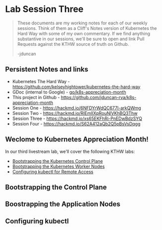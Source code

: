 # Lab Session Three

> These documents are my working notes for each of our weekly sessions. Think of them as a Cliff's Notes version of Kubernetes the Hard Way with some of my own commentary. If we find anything substantive in our sessions, we'll be sure to open and link Pull Requests against the KTHW source of truth on Github.
>
> -jduncan

## Persistent Notes and links

* Kubernetes The Hard Way - https://github.com/kelseyhightower/kubernetes-the-hard-way
* GDoc (internal to Google) - [go/k8s-appreciation-month](go/k8s-appreciation-month)
* This project in Github - https://github.com/jduncan-rva/k8s-appreciation-month
* Session One - https://hackmd.io/6NFDYrWdQC677I-arkQWmg
* Session Two - https://hackmd.io/RIEmIlXpRouNlVKhBQ3Thw
* Session Three - https://hackmd.io/xs65EKFhRi-PnEDwBdzSYQ
* Session Four - https://hackmd.io/S62A412aQb2Q5pBsVsDqgg

## Weclome to Kubernetes Appreciation Month!

In our third livestream lab, we'll cover the following KTHW labs: 

* [Bootstrapping the Kubernetes Control Plane](https://github.com/kelseyhightower/kubernetes-the-hard-way/blob/master/docs/08-bootstrapping-kubernetes-controllers.md)
* [Bootstrapping the Kubernetes Worker Nodes](https://github.com/kelseyhightower/kubernetes-the-hard-way/blob/master/docs/09-bootstrapping-kubernetes-workers.md)
* [Configuring kubectl for Remote Access](https://github.com/kelseyhightower/kubernetes-the-hard-way/blob/master/docs/10-configuring-kubectl.md)

## Bootstrapping the Control Plane

## Boostrapping the Application Nodes 

## Configuring kubectl 
